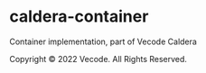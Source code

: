 # caldera-container

Container implementation, part of Vecode Caldera

Copyright &copy; 2022 Vecode. All Rights Reserved.